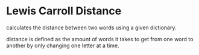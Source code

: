 # Lewis Carroll Distance

calculates the distance between two words using a given dictionary.

distance is defined as the amount of words it takes to get from one word to another by only changing one letter at a time.